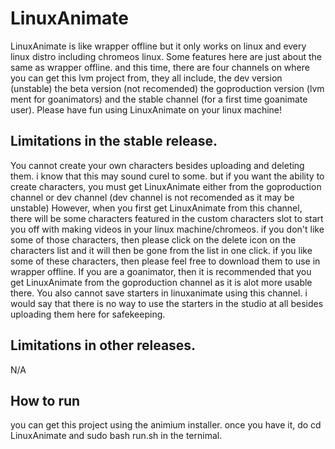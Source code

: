 # LinuxAnimate
LinuxAnimate is like wrapper offline but it only works on linux and every linux distro including chromeos linux. Some features here are just about the same as wrapper offline. and this time, there are four channels on where you can get this lvm project from, they all include, the dev version (unstable) the beta version (not recomended) the goproduction version (lvm ment for goanimators) and the stable channel (for a first time goanimate user). Please have fun using LinuxAnimate on your linux machine!

## Limitations in the stable release.
You cannot create your own characters besides uploading and deleting them. i know that this may sound curel to some. but if you want the ability to create characters, you must get LinuxAnimate either from the goproduction channel or dev channel (dev channel is not recomended as it may be unstable) However, when you first get LinuxAnimate from this channel, there will be some characters featured in the custom characters slot to start you off with making videos in your linux machine/chromeos. if you don't like some of those characters, then please click on the delete icon on the characters list and it will then be gone from the list in one click. if you like some of these characters, then please feel free to download them to use in wrapper offline. If you are a goanimator, then it is recommended that you get LinuxAnimate from the goproduction channel as it is alot more usable there.
You also cannot save starters in linuxanimate using this channel. i would say that there is no way to use the starters in the studio at all besides uploading them here for safekeeping.

## Limitations in other releases.
N/A

## How to run
you can get this project using the animium installer. once you have it, do cd LinuxAnimate and sudo bash run.sh in the ternimal.
